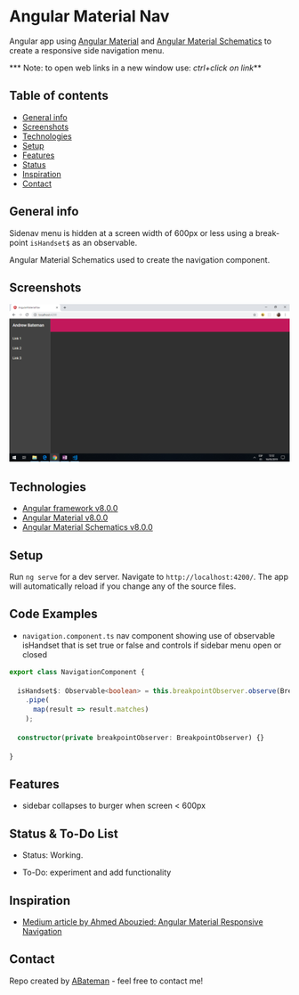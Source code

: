 # Angular Material Nav

Angular app using [Angular Material](https://material.angular.io/) and [Angular Material Schematics](https://material.angular.io/guide/schematics) to create a responsive side navigation menu.

*** Note: to open web links in a new window use: _ctrl+click on link_**

## Table of contents

* [General info](#general-info)
* [Screenshots](#screenshots)
* [Technologies](#technologies)
* [Setup](#setup)
* [Features](#features)
* [Status](#status)
* [Inspiration](#inspiration)
* [Contact](#contact)

## General info

Sidenav menu is hidden at a screen width of 600px or less using a break-point `isHandset$` as an observable.

Angular Material Schematics used to create the navigation component.

## Screenshots

![Example screenshot](./img/side-nav.png)

## Technologies

* [Angular framework v8.0.0](https://angular.io/)
* [Angular Material v8.0.0](https://material.angular.io/)
* [Angular Material Schematics v8.0.0](https://material.angular.io/guide/schematics)

## Setup

Run `ng serve` for a dev server. Navigate to `http://localhost:4200/`. The app will automatically reload if you change any of the source files.

## Code Examples

* `navigation.component.ts` nav component showing use of observable isHandset that is set true or false and controls if sidebar menu open or closed

```typescript
export class NavigationComponent {

  isHandset$: Observable<boolean> = this.breakpointObserver.observe(Breakpoints.Handset)
    .pipe(
      map(result => result.matches)
    );

  constructor(private breakpointObserver: BreakpointObserver) {}

}
```

## Features

* sidebar collapses to burger when screen < 600px

## Status & To-Do List

* Status: Working.

* To-Do: experiment and add functionality

## Inspiration

* [Medium article by Ahmed Abouzied: Angular Material Responsive Navigation](https://medium.com/@ahmedaabouzied/angular-material-responsive-navigation-53b573305d3d)

## Contact

Repo created by [ABateman](https://www.andrewbateman.org) - feel free to contact me!
